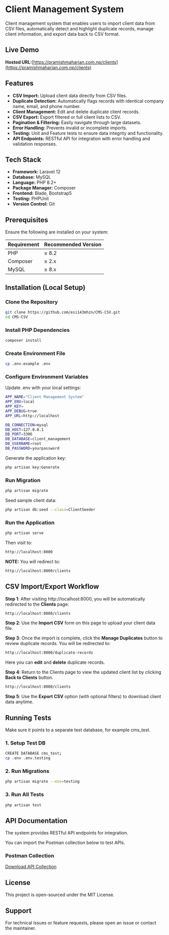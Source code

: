 
# Client Management System

Client management system that enables users to import client data from CSV files, automatically detect and highlight duplicate records, manage client information, and export data back to CSV format.

## Live Demo
**Hosted URL:**[https://pramishmaharjan.com.np/clients](https://pramishmaharjan.com.np/clients)

## Features

- **CSV Import:** Upload client data directly from CSV files.  
- **Duplicate Detection:** Automatically flags records with identical company name, email, and phone number.  
- **Client Management:** Edit and delete duplicate client records.  
- **CSV Export:** Export filtered or full client lists to CSV.  
- **Pagination & Filtering:** Easily navigate through large datasets.  
- **Error Handling:** Prevents invalid or incomplete imports.
- **Testing:** Unit and Feature tests to ensure data integrity and functionality.
- **API Endpoints:** RESTful API for integration with error handling and validation responses.

## Tech Stack

- **Framework:** Laravel 12  
- **Database:** MySQL  
- **Language:** PHP 8.2+  
- **Package Manager:** Composer  
- **Frontend:** Blade, Bootstrap5
- **Testing:** PHPUnit
- **Version Control:** Git

## Prerequisites

Ensure the following are installed on your system:

| Requirement | Recommended Version |
|--------------|----------------------|
| PHP | ≥ 8.2 |
| Composer | ≥ 2.x |
| MySQL | ≥ 8.x |

## Installation (Local Setup)

### Clone the Repository
```bash
git clone https://github.com/esi143mhzn/CMS-CSV.git
cd CMS-CSV 
```

### Install PHP Dependencies
```bash
composer install 
```

### Create Environment File
```bash
cp .env.example .env
```

### Configure Environment Variables
Update .env with your local settings:
```bash
APP_NAME="Client Management System"
APP_ENV=local
APP_KEY=
APP_DEBUG=true
APP_URL=http://localhost

DB_CONNECTION=mysql
DB_HOST=127.0.0.1
DB_PORT=3306
DB_DATABASE=client_management
DB_USERNAME=root
DB_PASSWORD=yourpassword
```
Generate the application key:
```bash
php artisan key:Generate
```

### Run Migration
```bash
php artisan migrate
```
Seed sample client data:
```bash
php artisan db:seed --class=ClientSeeder
```

### Run the Application
```bash
php artisan serve
```
Then visit to:
```bash
http://localhost:8000
```
**NOTE:** You will redirect to:
```bash
http://localhost:8000/clients
```

## CSV Import/Export Workflow

**Step 1**: After visiting http://localhost:8000, you will be automatically redirected to the **Clients** page:
```bash
http://localhost:8000/clients
```
**Step 2**: Use the **Import CSV** form on this page to upload your client data file.

**Step 3**: Once the import is complete, click the **Manage Duplicates** button to review duplicate records.
You will be redirected to:
```bash
http://localhost:8000/duplicate-records
```
Here you can **edit** and **delete** duplicate records.

**Step 4**: Return to the Clients page to view the updated client list by clicking **Back to Clients** button.
```bash
http://localhost:8000/clients
```
**Step 5**: Use the **Export CSV** option (with optional filters) to download client data anytime.

## Running Tests
Make sure it points to a separate test database, for example cms_test.

### 1. Setup Test DB
```bash
CREATE DATABASE cms_test;
cp .env .env.testing
```

### 2. Run Migrations
```bash
php artisan migrate --env=testing
```

### 3. Run All Tests
```bash
php artisan test
```

## API Documentation
The system provides RESTful API endpoints for integration.

You can import the Postman collection below to test APIs.

### Postman Collection
[Download API Collection](https://www.postman.com/security-engineer-48926611-6395143/workspace/client-management-system/collection/47036268-1aff1ebf-1a23-456c-b915-17e3f7331b16?action=share&creator=47036268)

## License

This project is open-sourced under the MIT License.

## Support

For technical issues or feature requests, please open an issue or contact the maintainer.

